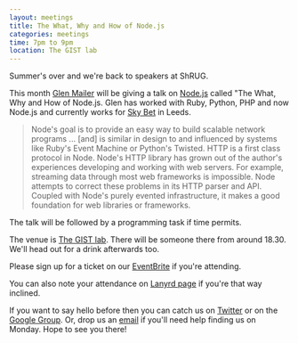 ```yaml
---
layout: meetings
title: The What, Why and How of Node.js
categories: meetings
time: 7pm to 9pm
location: The GIST lab
---
```


Summer's over and we're back to speakers at ShRUG.

This month [Glen Mailer](http://twitter.com/#!/glenathan) will be giving
a talk on [Node.js](http://nodejs.org/) called "The What, Why and How of
Node.js. Glen has worked with Ruby, Python, PHP and now Node.js and
currently works for [Sky Bet](http://www.skybet.com/) in Leeds.

>Node's goal is to provide an easy way to build scalable network programs ... [and] is similar in design to and influenced by systems like Ruby's Event Machine or Python's Twisted. HTTP is a first class protocol in Node. Node's HTTP library has grown out of the author's experiences developing and working with web servers. For example, streaming data through most web frameworks is impossible. Node attempts to correct these problems in its HTTP parser and API. Coupled with Node's purely evented infrastructure, it makes a good foundation for web libraries or frameworks.


The talk will be followed by a programming task if time permits.


The venue is [The GIST lab](http://thegisthub.net/). There will be
someone there from around 18.30. We'll head out for a drink afterwards
too.

Please sign up for a ticket on our [EventBrite](http://bit.ly/shrug1109)
if you're attending.

You can also note your attendance on [Lanyrd page](http://lanyrd.com/2011/shrug-22/) if you're that way inclined.

If you want to say hello before then you can catch us on
[Twitter](http://twitter.com/ShRUGbot) or on the [Google
Group](http://groups.google.com/group/shrug-members). Or, drop us
an [email](mailto:shrug@jamesalmond.com) if you'll need help finding us
on Monday. Hope to see you there!
